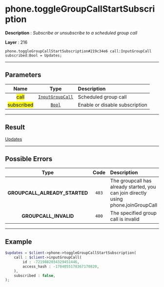 # phone.toggleGroupCallStartSubscription

**Description** : *Subscribe or unsubscribe to a scheduled group call*

**Layer** : 216

```tl
phone.toggleGroupCallStartSubscription#219c34e6 call:InputGroupCall subscribed:Bool = Updates;
```

---

## Parameters

| Name | Type | Description |
| :---: | :---: | :--- |
| <mark>call</mark> | [`InputGroupCall`](type/InputGroupCall) | Scheduled group call |
| <mark>subscribed</mark> | [`Bool`](type/Bool) | Enable or disable subscription |

---

## Result

[Updates](type/Updates)

---

## Possible Errors

| Type | Code | Description |
| :---: | :---: | :--- |
| **GROUPCALL_ALREADY_STARTED** | `403` | The groupcall has already started, you can join directly using phone.joinGroupCall |
| **GROUPCALL_INVALID** | `400` | The specified group call is invalid |

---

## Example

```php
$updates = $client->phone->toggleGroupCallStartSubscription(
	call : $client->inputGroupCall(
		id : -7219882034329451446,
		access_hash : -1704055178367170820,
	),
	subscribed : false,
);
```